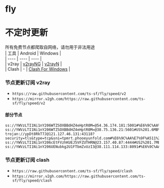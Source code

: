 # fly
# 不定时更新
所有免费节点都爬取自网络，请勿用于非法用途  
|  工具  | Android  | Windows  |  
|  ----  | ----   | ----  |  
| v2ray  | [v2rayNG](https://github.com/2dust/v2rayNG/releases) | [v2rayN](https://github.com/2dust/v2rayN/releases) |  
| Clash  | - | [Clash For Windows](https://github.com/2dust/clashN/releases) | 
  
### 节点更新订阅  v2ray
- `https://raw.githubusercontent.com/ts-sf/fly/speed/v2`  
- `https://mirror.v2gh.com/https://raw.githubusercontent.com/ts-sf/fly/speed/v2`  

#### 部分节点  
``` 
ss://YWVzLTI1Ni1nY206WTZSOXBBdHZ4eHptR0M=@54.36.174.181:5001#%E6%9C%AA%E7%9F%A57%201.1MB%2Fs
ss://YWVzLTI1Ni1nY206WTZSOXBBdHZ4eHptR0M=@38.75.136.21:5601#US%201.6MB%2Fs
trojan://ypDt8RkT7J@121.127.46.131:43118?security=tls&type=tcp&sni=tpmrt.phooeyunfold.com#%E6%9C%AA%E7%9F%A511%202.4MB%2Fs
ss://YWVzLTI1Ni1nY206cEtFVzhKUEJ5VFZUTHRN@23.157.40.87:4444#US2%201.7MB%2Fs
ss://YWVzLTI1Ni1nY206UENubkg2U1FTbmZvUzI3@38.111.114.133:8091#%E6%9C%AA%E7%9F%A518%201.8MB%2Fs
```
### 节点更新订阅  clash
- `https://raw.githubusercontent.com/ts-sf/fly/speed/clash`  
- `https://mirror.v2gh.com/https://raw.githubusercontent.com/ts-sf/fly/speed/clash`  


